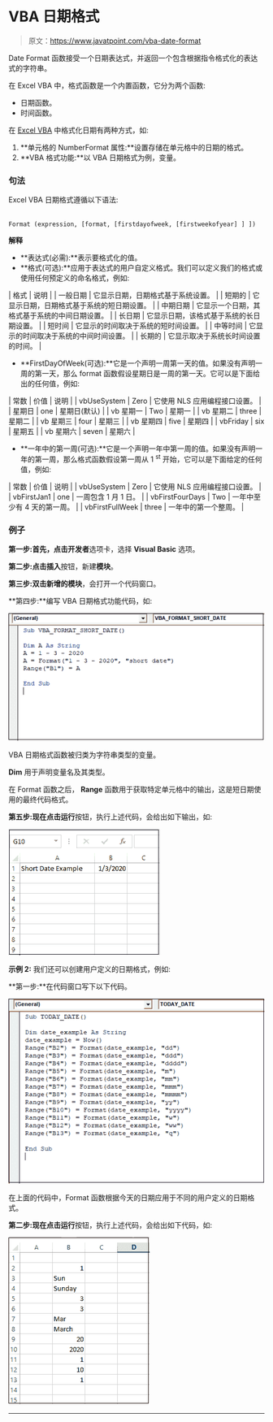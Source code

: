 # VBA 日期格式

> 原文：<https://www.javatpoint.com/vba-date-format>

Date Format 函数接受一个日期表达式，并返回一个包含根据指令格式化的表达式的字符串。

在 Excel VBA 中，格式函数是一个内置函数，它分为两个函数:

*   日期函数。
*   时间函数。

在 [Excel VBA](https://www.javatpoint.com/vba) 中格式化日期有两种方式，如:

1.  **单元格的 NumberFormat 属性:**设置存储在单元格中的日期的格式。
2.  **VBA 格式功能:**以 VBA 日期格式为例，变量。

### 句法

Excel VBA 日期格式遵循以下语法:

```

Format (expression, [format, [firstdayofweek, [firstweekofyear] ] ])

```

**解释**

*   **表达式(必需):**表示要格式化的值。
*   **格式(可选):**应用于表达式的用户自定义格式。我们可以定义我们的格式或使用任何预定义的命名格式，例如:

| 格式 | 说明 |
| 一般日期 | 它显示日期，日期格式基于系统设置。 |
| 短期的 | 它显示日期，日期格式基于系统的短日期设置。 |
| 中期日期 | 它显示一个日期，其格式基于系统的中间日期设置。 |
| 长日期 | 它显示日期，该格式基于系统的长日期设置。 |
| 短时间 | 它显示的时间取决于系统的短时间设置。 |
| 中等时间 | 它显示的时间取决于系统的中间时间设置。 |
| 长期的 | 它显示取决于系统长时间设置的时间。 |

*   **FirstDayOfWeek(可选):**它是一个声明一周第一天的值。如果没有声明一周的第一天，那么 format 函数假设星期日是一周的第一天。它可以是下面给出的任何值，例如:

| 常数 | 价值 | 说明 |
| vbUseSystem | Zero | 它使用 NLS 应用编程接口设置。 |
| 星期日 | one | 星期日(默认) |
| vb 星期一 | Two | 星期一 |
| vb 星期二 | three | 星期二 |
| vb 星期三 | four | 星期三 |
| vb 星期四 | five | 星期四 |
| vbFriday | six | 星期五 |
| vb 星期六 | seven | 星期六 |

*   **一年中的第一周(可选):**它是一个声明一年中第一周的值。如果没有声明一年的第一周，那么格式函数假设第一周从 1 <sup>st</sup> 开始，它可以是下面给定的任何值，例如:

| 常数 | 价值 | 说明 |
| vbUseSystem | Zero | 它使用 NLS 应用编程接口设置。 |
| vbFirstJan1 | one | 一周包含 1 月 1 日。 |
| vbFirstFourDays | Two | 一年中至少有 4 天的第一周。 |
| vbFirstFullWeek | three | 一年中的第一个整周。 |

### 例子

**第一步:**首先，点击**开发者**选项卡，选择 **Visual Basic** 选项。

**第二步:**点击**插入**按钮，新建**模块**。

**第三步:**双击新增的**模块**，会打开一个代码窗口。

**第四步:**编写 VBA 日期格式功能代码，如:

![VBA Date Format](img/2da1c5fe4865d2f4aef6cf91b68560a4.png)

VBA 日期格式函数被归类为字符串类型的变量。

**Dim** 用于声明变量名及其类型。

在 Format 函数之后， **Range** 函数用于获取特定单元格中的输出，这是短日期使用的最终代码格式。

**第五步:**现在点击**运行**按钮，执行上述代码，会给出如下输出，如:

![VBA Date Format](img/cbb1d9d9ed304f71b311ec00b486b284.png)

**示例 2:** 我们还可以创建用户定义的日期格式，例如:

**第一步:**在代码窗口写下以下代码。

![VBA Date Format](img/30b4044356c08cbe71af4f3006b6f46a.png)

在上面的代码中，Format 函数根据今天的日期应用于不同的用户定义的日期格式。

**第二步:**现在点击**运行**按钮，执行上述代码，会给出如下代码，如:

![VBA Date Format](img/38702a3b021cdfdf86f71eb1f98d4d17.png)

* * *
